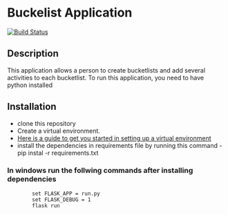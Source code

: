 # Buckelist Application
[![Build Status](https://travis-ci.org/Thuku/bucketlist-app.svg?branch=master)](https://travis-ci.org/Thuku/bucketlist-app)
## Description
     
This application allows a person to create bucketlists and add
several activities to each bucketlist.
To run this application, you need to have python installed
## Installation
- clone this repository
- Create a virtual environment.
- [ Here is a guide to get you started in setting up a virtual environment](http://python-guide-pt-br.readthedocs.io/en/latest/dev/virtualenvs/)
- install the dependencies in requirements file by running this command
                - pip instal -r requirements.txt
### In windows run the follwing commands after installing dependencies
            set FLASK_APP = run.py
            set FLASK_DEBUG = 1
            flask run
